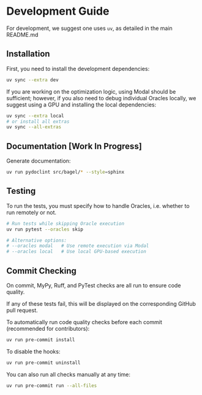 # Development Guide

For development, we suggest one uses `uv`, as detailed in the main README.md

## Installation

First, you need to install the development dependencies:

```bash
uv sync --extra dev
```

If you are working on the optimization logic, using Modal should be sufficient; however, if you also need to debug individual Oracles locally, we suggest using a GPU and installing the local dependencies:

```bash
uv sync --extra local
# or install all extras
uv sync --all-extras
```

## Documentation [Work In Progress]

Generate documentation:

```bash
uv run pydoclint src/bagel/* --style=sphinx
```

## Testing

To run the tests, you must specify how to handle Oracles, i.e. whether to run remotely or not.

```bash
# Run tests while skipping Oracle execution
uv run pytest --oracles skip

# Alternative options:
# --oracles modal   # Use remote execution via Modal
# --oracles local   # Use local GPU-based execution
```

## Commit Checking

On commit, MyPy, Ruff, and PyTest checks are all run to ensure code quality.

If any of these tests fail, this will be displayed on the corresponding GitHub pull request.

To automatically run code quality checks before each commit (recommended for contributors):

```bash
uv run pre-commit install
```

To disable the hooks:

```bash
uv run pre-commit uninstall
```

You can also run all checks manually at any time:

```bash
uv run pre-commit run --all-files
```